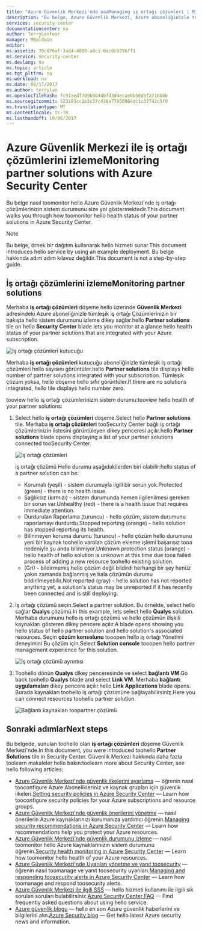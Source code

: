 ```yaml
---
title: "Azure Güvenlik Merkezi'nde aaaManaging iş ortağı çözümleri | Microsoft Docs"
description: "Bu belge, Azure Güvenlik Merkezi, Azure aboneliğinizle tümleşik iş ortağı Çözümlerinizin bir bakışta hello sistem durumunu izleyiciyi nasıl sağlar açıklanmaktadır."
services: security-center
documentationcenter: na
author: TerryLanfear
manager: MBaldwin
editor: 
ms.assetid: 70c076ef-3ad4-4000-a0c1-0ac0c9796ff1
ms.service: security-center
ms.devlang: na
ms.topic: article
ms.tgt_pltfrm: na
ms.workload: na
ms.date: 08/17/2017
ms.author: terrylan
ms.openlocfilehash: fc97aedf709b9044bfd3d4ecae0b58d5fa716bbb
ms.sourcegitcommit: 523283cc1b3c37c428e77850964dc1c33742c5f0
ms.translationtype: MT
ms.contentlocale: tr-TR
ms.lasthandoff: 10/06/2017
---
```

# <a name="monitoring-partner-solutions-with-azure-security-center"></a><span data-ttu-id="9240c-103">Azure Güvenlik Merkezi ile iş ortağı çözümlerini izleme</span><span class="sxs-lookup"><span data-stu-id="9240c-103">Monitoring partner solutions with Azure Security Center</span></span>
<span data-ttu-id="9240c-104">Bu belge nasıl toomonitor hello Azure Güvenlik Merkezi'nde iş ortağı çözümlerinizin sistem durumunu size yol göstermektedir.</span><span class="sxs-lookup"><span data-stu-id="9240c-104">This document walks you through how toomonitor hello health status of your partner solutions in Azure Security Center.</span></span>

> [!NOTE]
> <span data-ttu-id="9240c-105">Bu belge, örnek bir dağıtım kullanarak hello hizmeti sunar.</span><span class="sxs-lookup"><span data-stu-id="9240c-105">This document introduces hello service by using an example deployment.</span></span> <span data-ttu-id="9240c-106">Bu belge hakkında adım adım kılavuz değildir.</span><span class="sxs-lookup"><span data-stu-id="9240c-106">This document is not a step-by-step guide.</span></span>
>
>

## <a name="monitoring-partner-solutions"></a><span data-ttu-id="9240c-107">İş ortağı çözümlerini izleme</span><span class="sxs-lookup"><span data-stu-id="9240c-107">Monitoring partner solutions</span></span>
<span data-ttu-id="9240c-108">Merhaba **iş ortağı çözümleri** döşeme hello üzerinde **Güvenlik Merkezi** adresindeki Azure aboneliğinizle tümleşik iş ortağı Çözümlerinizin bir bakışta hello sistem durumunu izleme dikey sağlar.</span><span class="sxs-lookup"><span data-stu-id="9240c-108">hello **Partner solutions** tile on hello **Security Center** blade lets you monitor at a glance hello health status of your partner solutions that are integrated with your Azure subscription.</span></span>

![İş ortağı çözümleri kutucuğu][1]

<span data-ttu-id="9240c-110">Merhaba **iş ortağı çözümleri** kutucuğu aboneliğinizle tümleşik iş ortağı çözümleri hello sayısını görüntüler.</span><span class="sxs-lookup"><span data-stu-id="9240c-110">hello **Partner solutions** tile displays hello number of partner solutions integrated with your subscription.</span></span> <span data-ttu-id="9240c-111">Tümleşik çözüm yoksa, hello döşeme hello sıfır görüntüler.</span><span class="sxs-lookup"><span data-stu-id="9240c-111">If there are no solutions integrated, hello tile displays hello number zero.</span></span>

<span data-ttu-id="9240c-112">tooview hello iş ortağı çözümlerinizin sistem durumu:</span><span class="sxs-lookup"><span data-stu-id="9240c-112">tooview hello health of your partner solutions:</span></span>

1. <span data-ttu-id="9240c-113">Select hello **iş ortağı çözümleri** döşeme.</span><span class="sxs-lookup"><span data-stu-id="9240c-113">Select hello **Partner solutions** tile.</span></span> <span data-ttu-id="9240c-114">Merhaba **iş ortağı çözümleri** tooSecurity Center bağlı iş ortağı çözümlerinizin listesini görüntüleyen dikey penceresi açılır.</span><span class="sxs-lookup"><span data-stu-id="9240c-114">hello **Partner solutions** blade opens displaying a list of your partner solutions connected tooSecurity Center.</span></span>

   ![İş ortağı çözümleri][3]

   <span data-ttu-id="9240c-116">iş ortağı çözümü Hello durumu aşağıdakilerden biri olabilir:</span><span class="sxs-lookup"><span data-stu-id="9240c-116">hello status of a partner solution can be:</span></span>

   * <span data-ttu-id="9240c-117">Korumalı (yeşil) - sistem durumuyla ilgili bir sorun yok.</span><span class="sxs-lookup"><span data-stu-id="9240c-117">Protected (green) - there is no health issue.</span></span>
   * <span data-ttu-id="9240c-118">Sağlıksız (kırmızı) - sistem durumunda hemen ilgilenilmesi gereken bir sorun var.</span><span class="sxs-lookup"><span data-stu-id="9240c-118">Unhealthy (red) - there is a health issue that requires immediate attention.</span></span>
   * <span data-ttu-id="9240c-119">Durdurulan Raporlama (turuncu) - hello çözüm, sistem durumunu raporlamayı durdurdu.</span><span class="sxs-lookup"><span data-stu-id="9240c-119">Stopped reporting (orange) - hello solution has stopped reporting its health.</span></span>
   * <span data-ttu-id="9240c-120">Bilinmeyen koruma durumu (turuncu) - hello çözüm hello durumunu yeni bir kaynak toohello varolan çözüm ekleme işlemi başarısız tooa nedeniyle şu anda bilinmiyor.</span><span class="sxs-lookup"><span data-stu-id="9240c-120">Unknown protection status (orange) - hello health of hello solution is unknown at this time due tooa failed process of adding a new resource toohello existing solution.</span></span>
   * <span data-ttu-id="9240c-121">(Gri) - bildirmemiş hello çözüm değil bildirdi herhangi bir şey henüz yakın zamanda bağlanmış ve hala çözümün durumu bildirilmeyebilir.</span><span class="sxs-lookup"><span data-stu-id="9240c-121">Not reported (gray) - hello solution has not reported anything yet, a solution's status may be unreported if it has recently been connected and is still deploying.</span></span>

2. <span data-ttu-id="9240c-122">İş ortağı çözümü seçin.</span><span class="sxs-lookup"><span data-stu-id="9240c-122">Select a partner solution.</span></span> <span data-ttu-id="9240c-123">Bu örnekte, select hello sağlar **Qualys** çözümü.</span><span class="sxs-lookup"><span data-stu-id="9240c-123">In this example, lets select hello **Qualys** solution.</span></span>  <span data-ttu-id="9240c-124">Merhaba durumunu hello iş ortağı çözümü ve hello çözümün ilişkili kaynakları gösteren dikey pencere açılır.</span><span class="sxs-lookup"><span data-stu-id="9240c-124">A blade opens showing you hello status of hello partner solution and hello solution's associated resources.</span></span> <span data-ttu-id="9240c-125">Seçin **çözüm konsolunu** tooopen hello iş ortağı Yönetimi deneyimini Bu çözüm için.</span><span class="sxs-lookup"><span data-stu-id="9240c-125">Select **Solution console** tooopen hello partner management experience for this solution.</span></span>

   ![İş ortağı çözümü ayrıntısı][4]
3. <span data-ttu-id="9240c-127">Toohello dönün **Qualys** dikey penceresinde ve select **bağlantı VM**.</span><span class="sxs-lookup"><span data-stu-id="9240c-127">Go back toohello **Qualys** blade and select **Link VM**.</span></span> <span data-ttu-id="9240c-128">Merhaba **bağlantı uygulamaları** dikey pencere açılır.</span><span class="sxs-lookup"><span data-stu-id="9240c-128">hello **Link Applications** blade opens.</span></span> <span data-ttu-id="9240c-129">Burada kaynakları toohello iş ortağı çözümüne bağlayabilirsiniz.</span><span class="sxs-lookup"><span data-stu-id="9240c-129">Here you can connect resources toohello partner solution.</span></span>

   ![Bağlantı kaynakları toopartner çözümü][5]

## <a name="next-steps"></a><span data-ttu-id="9240c-131">Sonraki adımlar</span><span class="sxs-lookup"><span data-stu-id="9240c-131">Next steps</span></span>
<span data-ttu-id="9240c-132">Bu belgede, sunulan toohello olan **iş ortağı çözümleri** döşeme Güvenlik Merkezi'nde.</span><span class="sxs-lookup"><span data-stu-id="9240c-132">In this document, you were introduced toohello **Partner Solutions** tile in Security Center.</span></span> <span data-ttu-id="9240c-133">Güvenlik Merkezi hakkında daha fazla toolearn makaleler hello bakın:</span><span class="sxs-lookup"><span data-stu-id="9240c-133">toolearn more about Security Center, see hello following articles:</span></span>

* <span data-ttu-id="9240c-134">[Azure Güvenlik Merkezi'nde güvenlik ilkelerini ayarlama](security-center-policies.md) — öğrenin nasıl tooconfigure Azure Abonelikleriniz ve kaynak grupları için güvenlik ilkeleri.</span><span class="sxs-lookup"><span data-stu-id="9240c-134">[Setting security policies in Azure Security Center](security-center-policies.md) — Learn how tooconfigure security policies for your Azure subscriptions and resource groups.</span></span>
* <span data-ttu-id="9240c-135">[Azure Güvenlik Merkezi'nde güvenlik önerilerini yönetme](security-center-recommendations.md) — nasıl önerilerin Azure kaynaklarınızı korumanıza yardımcı öğrenin.</span><span class="sxs-lookup"><span data-stu-id="9240c-135">[Managing security recommendations in Azure Security Center](security-center-recommendations.md) — Learn how recommendations help you protect your Azure resources.</span></span>
* <span data-ttu-id="9240c-136">[Azure Güvenlik Merkezi'nde güvenlik durumunu izleme](security-center-monitoring.md) — nasıl toomonitor hello Azure kaynaklarınızın sistem durumunu öğrenin.</span><span class="sxs-lookup"><span data-stu-id="9240c-136">[Security health monitoring in Azure Security Center](security-center-monitoring.md) — Learn how toomonitor hello health of your Azure resources.</span></span>
* <span data-ttu-id="9240c-137">[Azure Güvenlik Merkezi'nde Uyarıları yönetme ve yanıt toosecurity](security-center-managing-and-responding-alerts.md) — öğrenin nasıl toomanage ve yanıt toosecurity uyarıları.</span><span class="sxs-lookup"><span data-stu-id="9240c-137">[Managing and responding toosecurity alerts in Azure Security Center](security-center-managing-and-responding-alerts.md) — Learn how toomanage and respond toosecurity alerts.</span></span>
* <span data-ttu-id="9240c-138">[Azure Güvenlik Merkezi ile ilgili SSS](security-center-faq.md) — hello hizmeti kullanımı ile ilgili sık sorulan soruları bulabilirsiniz.</span><span class="sxs-lookup"><span data-stu-id="9240c-138">[Azure Security Center FAQ](security-center-faq.md) — Find frequently asked questions about using hello service.</span></span>
* <span data-ttu-id="9240c-139">[Azure güvenlik blogu](http://blogs.msdn.com/b/azuresecurity/) — hello en son Azure güvenlik haberlerini ve bilgilerini alın.</span><span class="sxs-lookup"><span data-stu-id="9240c-139">[Azure Security blog](http://blogs.msdn.com/b/azuresecurity/) — Get hello latest Azure security news and information.</span></span>

<!--Image references-->
[1]: ./media/security-center-partner-solutions/partner-solutions-tile.png
[3]: ./media/security-center-partner-solutions/partner-solutions.png
[4]: ./media/security-center-partner-solutions/partner-solutions-detail.png
[5]: ./media/security-center-partner-solutions/link-applications.png
